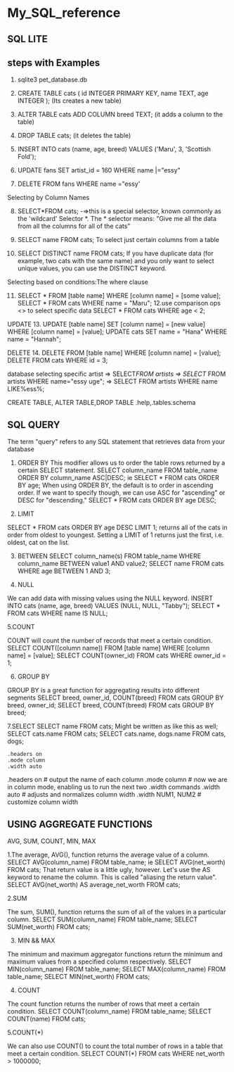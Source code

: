 # My_SQL_reference
## SQL LITE
## steps with Examples

1. sqlite3 pet_database.db

2. CREATE TABLE cats (
  id INTEGER PRIMARY KEY,
  name TEXT,
  age INTEGER
); (Its creates a new table)

3. ALTER TABLE cats ADD COLUMN breed TEXT; (it adds a column to the table)

4. DROP TABLE cats;  (it deletes the table)

5. INSERT INTO cats (name, age, breed) VALUES ('Maru', 3, 'Scottish Fold');

6. UPDATE fans
SET artist_id = 160
WHERE
name |="essy"

7. DELETE FROM fans WHERE name ="essy'

Selecting by Column Names

8. SELECT*FROM cats; -=>this is a special selector, known commonly as the 'wildcard' Selector *.
The * selector means: "Give me all the data from all the columns for all of the cats"

9. SELECT name FROM cats;
To select just certain columns from a table

10. SELECT DISTINCT name FROM cats;
If you have duplicate data (for example, two cats with the same name) and you only want to select unique values, you can use the DISTINCT keyword.

Selecting based on conditions:The where clause

11. SELECT * FROM [table name] WHERE [column name] = [some value];
SELECT * FROM cats WHERE name = "Maru";
12.use comparison ops <> to select specific data
 SELECT * FROM cats WHERE age < 2;

UPDATE
13. UPDATE [table name] SET [column name] = [new value] WHERE [column name] = [value];
UPDATE cats SET name = "Hana" WHERE name = "Hannah";

DELETE
14. DELETE FROM [table name] WHERE [column name] = [value];
DELETE FROM cats WHERE id = 3;




database selecting specific artist
=> SELECT*FROM artists
=> SELECT* FROM artists WHERE name="essy uge";
=>  SELECT FROM artists WHERE name LIKE%ess%;

CREATE TABLE, ALTER TABLE,DROP TABLE
.help,.tables.schema

## SQL QUERY

The term "query" refers to any SQL statement that retrieves data from your database

1. ORDER BY
 This modifier allows us to order the table rows returned by a certain SELECT statement.
SELECT column_name FROM table_name ORDER BY column_name ASC|DESC;
ie SELECT * FROM cats ORDER BY age;
When using ORDER BY, the default is to order in ascending order. If we want to specify though, we can use ASC for "ascending" or DESC for "descending."
SELECT * FROM cats ORDER BY age DESC;

 2. LIMIT

SELECT * FROM cats ORDER BY age DESC LIMIT 1;
returns all of the cats in order from oldest to youngest. Setting a LIMIT of 1 returns just the first, i.e. oldest, cat on the list.

3. BETWEEN
SELECT column_name(s) FROM table_name WHERE column_name BETWEEN value1 AND value2;
SELECT name FROM cats WHERE age BETWEEN 1 AND 3;

4. NULL

 We can add data with missing values using the NULL keyword.
INSERT INTO cats (name, age, breed) VALUES (NULL, NULL, "Tabby");
SELECT * FROM cats WHERE name IS NULL;

5.COUNT

COUNT will count the number of records that meet a certain condition.
SELECT COUNT([column name]) FROM [table name] WHERE [column name] = [value];
SELECT COUNT(owner_id) FROM cats WHERE owner_id = 1;

6. GROUP BY

GROUP BY is a great function for aggregating results into different segments
SELECT breed, owner_id, COUNT(breed) FROM cats GROUP BY breed, owner_id;
SELECT breed, COUNT(breed) FROM cats GROUP BY breed;

7.SELECT
SELECT name FROM cats;
Might be written as like this as well;
SELECT cats.name FROM cats;
SELECT cats.name, dogs.name FROM cats, dogs;




    .headers on
    .mode column
    .width auto


.headers on      # output the name of each column
.mode column     # now we are in column mode, enabling us to run the next two .width commands
.width auto      # adjusts and normalizes column width
.width NUM1, NUM2 # customize column width

## USING AGGREGATE FUNCTIONS

AVG, SUM, COUNT, MIN, MAX

1.The average, AVG(), function returns the average value of a column.
SELECT AVG(column_name) FROM table_name;
ie SELECT AVG(net_worth) FROM cats;
That return value is a little ugly, however. Let's use the AS keyword to rename the column. This is called "aliasing the return value".
SELECT AVG(net_worth) AS average_net_worth FROM cats;

2.SUM

The sum, SUM(), function returns the sum of all of the values in a particular column.
SELECT SUM(column_name) FROM table_name;
SELECT SUM(net_worth) FROM cats;


3. MIN && MAX

The minimum and maximum aggregator functions return the minimum and maximum values from a specified column respectively.
SELECT MIN(column_name) FROM table_name;
SELECT MAX(column_name) FROM table_name;
SELECT MIN(net_worth) FROM cats;

4. COUNT

The count function returns the number of rows that meet a certain condition.
SELECT COUNT(column_name) FROM table_name;
SELECT COUNT(name) FROM cats;

5.COUNT(*)

We can also use COUNT() to count the total number of rows in a table that meet a certain condition.
SELECT COUNT(*) FROM cats WHERE net_worth > 1000000;